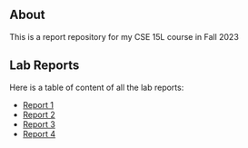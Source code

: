 ## About
This is a report repository for my CSE 15L course in Fall 2023

## Lab Reports
Here is a table of content of all the lab reports:
+ [Report 1](report1/Report.html)
+ [Report 2](report2/Report.html)
+ [Report 3](report3/Report.html)
+ [Report 4](report4/Report.html)

